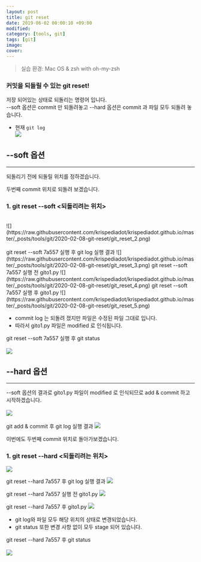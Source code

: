 ```yaml
---
layout: post
title: git reset
date: 2019-06-02 00:00:10 +09:00
modified: 
category: [tools, git]
tags: [git]
image: 
cover: 
---
```


>실습 환경: Mac OS & zsh with oh-my-zsh

### 커밋을 되돌릴 수 있는 git reset! <br>

저장 되어있는 상태로 되돌리는 명령어 입니다. <br>
--soft 옵션은 commit 만 되돌려놓고 
--hard 옵션은 commit 과 파일 모두 되돌려 놓습니다.  <br>

  - 현재 `git log`<br>
  ![](https://raw.githubusercontent.com/krispediadot/krispediadot.github.io/master/_posts/tools/git/2020-02-08-git-reset/git_reset_1.png)

## --soft 옵션
---
되돌리기 전에 되돌릴 위치를 정하겠습니다. 

두번째 commit 위치로 되돌려 보겠습니다. 
### 1. git reset --soft <되돌리려는 위치> <br>
  <br>
  ![](https://raw.githubusercontent.com/krispediadot/krispediadot.github.io/master/_posts/tools/git/2020-02-08-git-reset/git_reset_2.png)
  <br><br>
  git reset --soft 7a557 실행 후 git log 실행 결과
  ![](https://raw.githubusercontent.com/krispediadot/krispediadot.github.io/master/_posts/tools/git/2020-02-08-git-reset/git_reset_3.png)
  git reset --soft 7a557 실행 전 gito1.py
  ![](https://raw.githubusercontent.com/krispediadot/krispediadot.github.io/master/_posts/tools/git/2020-02-08-git-reset/git_reset_4.png)
  git reset --soft 7a557 실행 후 gito1.py
  ![](https://raw.githubusercontent.com/krispediadot/krispediadot.github.io/master/_posts/tools/git/2020-02-08-git-reset/git_reset_5.png)

  - commit log 는 되돌려 졌지만 파일은  수정된 파일 그대로 입니다. 
  - 따라서 gito1.py 파일은 modified 로 인식됩니다. 

  git reset --soft 7a557 실행 후 git status<br>
  <br>
  ![](https://raw.githubusercontent.com/krispediadot/krispediadot.github.io/master/_posts/tools/git/2020-02-08-git-reset/git_reset_6.png)

## --hard 옵션
---
--soft 옵션의 결과로 gito1.py 파일이 modified 로 인식되므로 
add & commit 하고 시작하겠습니다. <br>
<br>
![](https://raw.githubusercontent.com/krispediadot/krispediadot.github.io/master/_posts/tools/git/2020-02-08-git-reset/git_reset_7.png)
<br><br>
git add & commit 후 git log 실행 결과
![](https://raw.githubusercontent.com/krispediadot/krispediadot.github.io/master/_posts/tools/git/2020-02-08-git-reset/git_reset_8.png)

이번에도 두번째 commit 위치로 돌아가보겠습니다. 

### 1. git reset --hard <되돌리려는 위치>
  ![](https://raw.githubusercontent.com/krispediadot/krispediadot.github.io/master/_posts/tools/git/2020-02-08-git-reset/git_reset_9.png)

  git reset --hard 7a557 후 git log 실행 결과
  ![](https://raw.githubusercontent.com/krispediadot/krispediadot.github.io/master/_posts/tools/git/2020-02-08-git-reset/git_reset_10.png)

  git reset --hard 7a557 실행 전 gito1.py
  ![](https://raw.githubusercontent.com/krispediadot/krispediadot.github.io/master/_posts/tools/git/2020-02-08-git-reset/git_reset_11.png)

  git reset --hard 7a557 후 gito1.py
  ![](https://raw.githubusercontent.com/krispediadot/krispediadot.github.io/master/_posts/tools/git/2020-02-08-git-reset/git_reset_12.png)

  - git log와 파일 모두 해당 위치의 상태로 변경되었습니다. 
  - git status 또한 변경 사항 없이 모두 stage 되어 있습니다. 

  git reset --hard 7a557 후 git status<br><br>
  ![](https://raw.githubusercontent.com/krispediadot/krispediadot.github.io/master/_posts/tools/git/2020-02-08-git-reset/git_reset_13.png)
